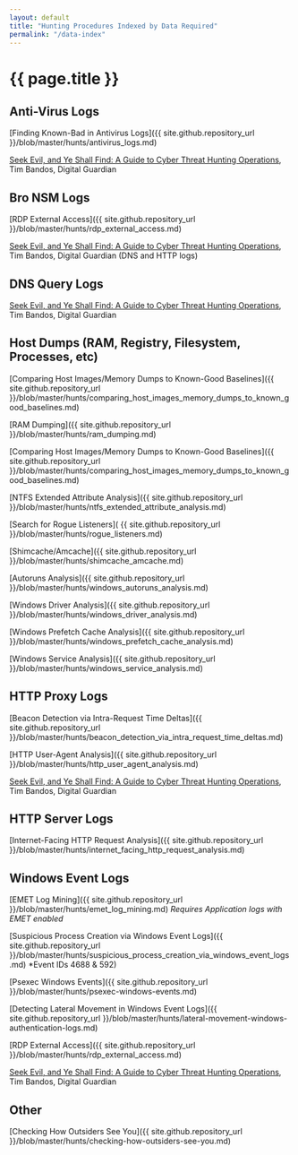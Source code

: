 ```yaml
---
layout: default
title: "Hunting Procedures Indexed by Data Required"
permalink: "/data-index"
---
```

# {{ page.title }} 

## Anti-Virus Logs
[Finding Known-Bad in Antivirus Logs]({{ site.github.repository_url }}/blob/master/hunts/antivirus_logs.md)

[Seek Evil, and Ye Shall Find: A Guide to Cyber Threat Hunting Operations](https://digitalguardian.com/blog/seek-evil-and-ye-shall-find-guide-cyber-threat-hunting-operations), Tim Bandos, Digital Guardian

## Bro NSM Logs
[RDP External Access]({{ site.github.repository_url }}/blob/master/hunts/rdp_external_access.md)

[Seek Evil, and Ye Shall Find: A Guide to Cyber Threat Hunting Operations](https://digitalguardian.com/blog/seek-evil-and-ye-shall-find-guide-cyber-threat-hunting-operations), Tim Bandos, Digital Guardian (DNS and HTTP logs)

## DNS Query Logs
[Seek Evil, and Ye Shall Find: A Guide to Cyber Threat Hunting Operations](https://digitalguardian.com/blog/seek-evil-and-ye-shall-find-guide-cyber-threat-hunting-operations), Tim Bandos, Digital Guardian

## Host Dumps (RAM, Registry, Filesystem, Processes, etc)
[Comparing Host Images/Memory Dumps to Known-Good Baselines]({{ site.github.repository_url }}/blob/master/hunts/comparing_host_images_memory_dumps_to_known_good_baselines.md)

[RAM Dumping]({{ site.github.repository_url }}/blob/master/hunts/ram_dumping.md)

[Comparing Host Images/Memory Dumps to Known-Good Baselines]({{ site.github.repository_url }}/blob/master/hunts/comparing_host_images_memory_dumps_to_known_good_baselines.md)

[NTFS Extended Attribute Analysis]({{ site.github.repository_url }}/blob/master/hunts/ntfs_extended_attribute_analysis.md)

[Search for Rogue Listeners]( {{ site.github.repository_url }}/blob/master/hunts/rogue_listeners.md)

[Shimcache/Amcache]({{ site.github.repository_url }}/blob/master/hunts/shimcache_amcache.md)

[Autoruns Analysis]({{ site.github.repository_url }}/blob/master/hunts/windows_autoruns_analysis.md) 

[Windows Driver Analysis]({{ site.github.repository_url }}/blob/master/hunts/windows_driver_analysis.md)

[Windows Prefetch Cache Analysis]({{ site.github.repository_url }}/blob/master/hunts/windows_prefetch_cache_analysis.md)

[Windows Service Analysis]({{ site.github.repository_url }}/blob/master/hunts/windows_service_analysis.md)

## HTTP Proxy Logs
[Beacon Detection via Intra-Request Time Deltas]({{ site.github.repository_url }}/blob/master/hunts/beacon_detection_via_intra_request_time_deltas.md)

[HTTP User-Agent Analysis]({{ site.github.repository_url }}/blob/master/hunts/http_user_agent_analysis.md)

[Seek Evil, and Ye Shall Find: A Guide to Cyber Threat Hunting Operations](https://digitalguardian.com/blog/seek-evil-and-ye-shall-find-guide-cyber-threat-hunting-operations), Tim Bandos, Digital Guardian

## HTTP Server Logs
[Internet-Facing HTTP Request Analysis]({{ site.github.repository_url }}/blob/master/hunts/internet_facing_http_request_analysis.md)

## Windows Event Logs

[EMET Log Mining]({{ site.github.repository_url }}/blob/master/hunts/emet_log_mining.md) *Requires Application logs with EMET enabled*

[Suspicious Process Creation via Windows Event Logs]({{ site.github.repository_url }}/blob/master/hunts/suspicious_process_creation_via_windows_event_logs.md) *Event IDs 4688 & 592)

[Psexec Windows Events]({{ site.github.repository_url }}/blob/master/hunts/psexec-windows-events.md)

[Detecting Lateral Movement in Windows Event Logs]({{ site.github.repository_url }}/blob/master/hunts/lateral-movement-windows-authentication-logs.md)

[RDP External Access]({{ site.github.repository_url }}/blob/master/hunts/rdp_external_access.md)

[Seek Evil, and Ye Shall Find: A Guide to Cyber Threat Hunting Operations](https://digitalguardian.com/blog/seek-evil-and-ye-shall-find-guide-cyber-threat-hunting-operations), Tim Bandos, Digital Guardian

## Other
[Checking How Outsiders See You]({{ site.github.repository_url }}/blob/master/hunts/checking-how-outsiders-see-you.md)






